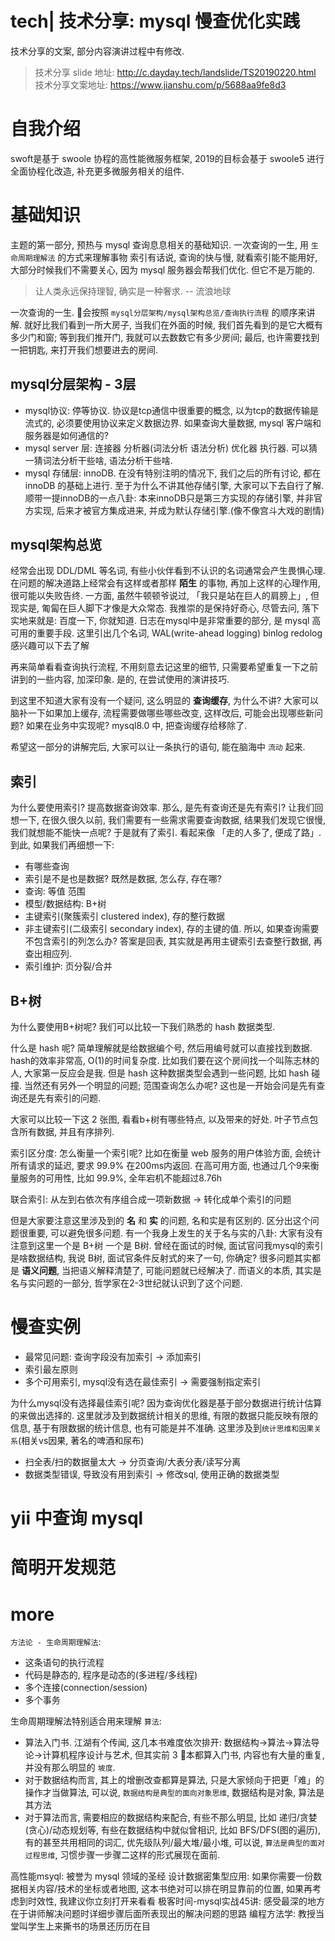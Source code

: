 # tech| 技术分享: mysql 慢查优化实践

技术分享的文案, 部分内容演讲过程中有修改.

> 技术分享 slide 地址: http://c.dayday.tech/landslide/TS20190220.html
> 技术分享文案地址: https://www.jianshu.com/p/5688aa9fe8d3

# 自我介绍

swoft是基于 swoole 协程的高性能微服务框架, 2019的目标会基于 swoole5 进行全面协程化改造, 补充更多微服务相关的组件.

# 基础知识

主题的第一部分, 预热与 mysql 查询息息相关的基础知识.
一次查询的一生, 用 `生命周期理解法` 的方式来理解事物
索引有话说, 查询的快与慢, 就看索引能不能用好, 大部分时候我们不需要关心, 因为 mysql 服务器会帮我们优化. 但它不是万能的.

> 让人类永远保持理智, 确实是一种奢求. -- 流浪地球

一次查询的一生. 会按照 `mysql分层架构/mysql架构总览/查询执行流程` 的顺序来讲解. 就好比我们看到一所大房子, 当我们在外面的时候, 我们首先看到的是它大概有多少门和窗; 等到我们推开门, 我就可以去数数它有多少房间; 最后, 也许需要找到一把钥匙, 来打开我们想要进去的房间.

## mysql分层架构 - 3层

- mysql协议: 停等协议. 协议是tcp通信中很重要的概念, 以为tcp的数据传输是流式的, 必须要使用协议来定义数据边界. 如果查询大量数据, mysql 客户端和服务器是如何通信的?
- mysql server 层: 连接器 分析器(词法分析 语法分析) 优化器 执行器. 可以猜一猜词法分析干些啥, 语法分析干些啥.
- mysql 存储层: innoDB. 在没有特别注明的情况下, 我们之后的所有讨论, 都在 innoDB 的基础上进行. 至于为什么不讲其他存储引擎, 大家可以下去自行了解. 顺带一提innoDB的一点八卦: 本来innoDB只是第三方实现的存储引擎, 并非官方实现, 后来才被官方集成进来, 并成为默认存储引擎.(像不像宫斗大戏的剧情)

## mysql架构总览 
经常会出现 DDL/DML 等名词, 有些小伙伴看到不认识的名词通常会产生畏惧心理. 在问题的解决道路上经常会有这样或者那样 **陌生** 的事物, 再加上这样的心理作用, 很可能以失败告终. 一方面, 虽然牛顿顿爷说过, 「我只是站在巨人的肩膀上」, 但现实是, 匍匐在巨人脚下才像是大众常态. 我推崇的是保持好奇心, 尽管去问, 落下实地来就是: 百度一下, 你就知道.
日志在mysql中是非常重要的部分, 是 mysql 高可用的重要手段. 这里引出几个名词, WAL(write-ahead logging) binlog redolog 感兴趣可以下去了解 

再来简单看看查询执行流程, 不用刻意去记这里的细节, 只需要希望重复一下之前讲到的一些内容, 加深印象. 是的, 在尝试使用的演讲技巧.

到这里不知道大家有没有一个疑问, 这么明显的 **查询缓存**, 为什么不讲? 大家可以脑补一下如果加上缓存, 流程需要做哪些哪些改变, 这样改后, 可能会出现哪些新问题? 如果在业务中实现呢? mysql8.0 中, 把查询缓存给移除了.

希望这一部分的讲解完后, 大家可以让一条执行的语句, 能在脑海中 `流动` 起来.

## 索引

为什么要使用索引? 提高数据查询效率. 那么, 是先有查询还是先有索引? 让我们回想一下, 在很久很久以前, 我们需要有一些需求需要查询数据, 结果我们发现它很慢, 我们就想能不能快一点呢? 于是就有了索引. 看起来像 「走的人多了, 便成了路」. 到此, 如果我们再细想一下:
- 有哪些查询
- 索引是不是也是数据? 既然是数据, 怎么存, 存在哪?
- 查询: 等值 范围
- 模型/数据结构: B+树
- 主键索引(聚簇索引 clustered index), 存的整行数据
- 非主键索引(二级索引 secondary index), 存的主键的值. 所以, 如果查询需要不包含索引的列怎么办? 答案是回表, 其实就是再用主键索引去查整行数据, 再查出相应列.
- 索引维护: 页分裂/合并

## B+树

为什么要使用B+树呢? 我们可以比较一下我们熟悉的 hash 数据类型. 

什么是 hash 呢? 简单理解就是给数据编个号, 然后用编号就可以直接找到数据. hash的效率非常高, O(1)的时间复杂度. 比如我们要在这个房间找一个叫陈志林的人, 大家第一反应会是我. 但是 hash 这种数据类型会遇到一些问题, 比如 hash 碰撞. 当然还有另外一个明显的问题; 范围查询怎么办呢? 这也是一开始会问是先有查询还是先有索引的问题.

大家可以比较一下这 2 张图, 看看b+树有哪些特点, 以及带来的好处. 叶子节点包含所有数据, 并且有序排列.

索引区分度: 怎么衡量一个索引呢? 比如在衡量 web 服务的用户体验方面, 会统计所有请求的延迟, 要求 99.9% 在200ms内返回. 在高可用方面, 也通过几个9来衡量服务的可用性, 比如 99.9%, 全年宕机不能超过8.76h

联合索引: 从左到右依次有序组合成一项新数据 -> 转化成单个索引的问题

但是大家要注意这里涉及到的 **名** 和 **实** 的问题, 名和实是有区别的. 区分出这个问题很重要, 可以避免很多问题. 有一个我身上发生的关于名与实的八卦: 大家有没有注意到这里一个是 B+树 一个是 B树. 曾经在面试的时候, 面试官问我mysql的索引是啥数据结构, 我说 B树, 面试官条件反射式的来了一句, 你确定? 很多问题其实都是 **语义问题**, 当把语义解释清楚了, 可能问题就已经解决了. 而语义的本质, 其实是名与实问题的一部分, 哲学家在2-3世纪就认识到了这个问题.

# 慢查实例

- 最常见问题: 查询字段没有加索引 -> 添加索引
- 索引最左原则
- 多个可用索引, mysql没有选在最佳索引 -> 需要强制指定索引

为什么mysql没有选择最佳索引呢? 因为查询优化器是基于部分数据进行统计估算的来做出选择的. 这里就涉及到数据统计相关的思维, 有限的数据只能反映有限的信息, 基于有限数据的统计信息, 也有可能是并不准确. 这里涉及到`统计思维和因果关系`(相关vs因果, 著名的啤酒和尿布)

- 扫全表/扫的数据量太大 -> 分页查询/大表分表/读写分离
- 数据类型错误, 导致没有用到索引 -> 修改sql, 使用正确的数据类型

# yii 中查询 mysql

# 简明开发规范

# more

`方法论 - 生命周期理解法`:
- 这条语句的执行流程 
- 代码是静态的, 程序是动态的(多进程/多线程)
- 多个连接(connection/session)
- 多个事务

生命周期理解法特别适合用来理解 `算法`:
- 算法入门书. 江湖有个传闻, 这几本书难度依次排开: 数据结构->算法->算法导论->计算机程序设计与艺术, 但其实前 3 本都算入门书, 内容也有大量的重复, 并没有那么明显的 `坡度`.
- 对于数据结构而言, 其上的增删改查都算是算法, 只是大家倾向于把更「难」的操作才当做算法, 可以说, `数据结构是典型的面向对象思维`, 数据结构是对象, 算法是其方法
- 对于算法而言, 需要相应的数据结构来配合, 有些不那么明显, 比如 递归/贪婪(贪心)/动态规划等, 有些在数据结构中就似曾相识, 比如 BFS/DFS(图的遍历), 有的甚至共用相同的词汇, 优先级队列/最大堆/最小堆, 可以说, `算法是典型的面对过程思维`, 习惯步骤一步骤二这样的形式展现在面前.

高性能msyql: 被誉为 mysql 领域的圣经
设计数据密集型应用: 如果你需要一份数据相关内容/技术的坐标或者地图, 这本书绝对可以排在明显靠前的位置, 如果再考虑到时效性, 我建议你立刻打开来看看
极客时间-mysql实战45讲: 感受最深的地方在于讲师解决问题时详细步骤后面所表现出的解决问题的思路
编程方法学: 教授当堂叫学生上来撕书的场景还历历在目